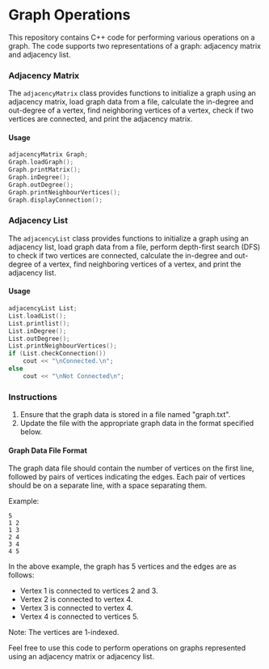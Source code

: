 # Graph Operations

This repository contains C++ code for performing various operations on a graph. The code supports two representations of a graph: adjacency matrix and adjacency list.

### Adjacency Matrix

The `adjacencyMatrix` class provides functions to initialize a graph using an adjacency matrix, load graph data from a file, calculate the in-degree and out-degree of a vertex, find neighboring vertices of a vertex, check if two vertices are connected, and print the adjacency matrix.

#### Usage

```cpp
adjacencyMatrix Graph;
Graph.loadGraph();
Graph.printMatrix();
Graph.inDegree();
Graph.outDegree();
Graph.printNeighbourVertices();
Graph.displayConnection();
```

### Adjacency List

The `adjacencyList` class provides functions to initialize a graph using an adjacency list, load graph data from a file, perform depth-first search (DFS) to check if two vertices are connected, calculate the in-degree and out-degree of a vertex, find neighboring vertices of a vertex, and print the adjacency list.

#### Usage

```cpp
adjacencyList List;
List.loadList();
List.printlist();
List.inDegree();
List.outDegree();
List.printNeighbourVertices();
if (List.checkConnection())
    cout << "\nConnected.\n";
else
    cout << "\nNot Connected\n";
```

### Instructions

1. Ensure that the graph data is stored in a file named "graph.txt".
2. Update the file with the appropriate graph data in the format specified below.

#### Graph Data File Format

The graph data file should contain the number of vertices on the first line, followed by pairs of vertices indicating the edges. Each pair of vertices should be on a separate line, with a space separating them.

Example:

```
5
1 2
1 3
2 4
3 4
4 5
```

In the above example, the graph has 5 vertices and the edges are as follows:
- Vertex 1 is connected to vertices 2 and 3.
- Vertex 2 is connected to vertex 4.
- Vertex 3 is connected to vertex 4.
- Vertex 4 is connected to vertices 5.

Note: The vertices are 1-indexed.

Feel free to use this code to perform operations on graphs represented using an adjacency matrix or adjacency list.
